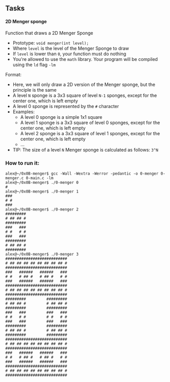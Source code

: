 Tasks
-----

#### 2D Menger sponge

Function that draws a 2D Menger Sponge

-   Prototype: `void menger(int level);`
-   Where `level` is the level of the Menger Sponge to draw
-   If `level` is lower than `0`, your function must do nothing
-   You're allowed to use the `math` library. Your program will be compiled using the `ld` flag `-lm`

Format:

-   Here, we will only draw a 2D version of the Menger sponge, but the principle is the same
-   A level `N` sponge is a 3x3 square of level `N-1` sponges, except for the center one, which is left empty
-   A level 0 sponge is represented by the `#` character
-   Examples:
    -   A level 0 sponge is a simple 1x1 square
    -   A level 1 sponge is a 3x3 square of level 0 sponges, except for the center one, which is left empty
    -   A level 2 sponge is a 3x3 square of level 1 sponges, except for the center one, which is left empty
    -   ...
-   TIP: The size of a level `N` Menger sponge is calculated as follows: `3^N`

### How to run it:

```
alex@~/0x0B-menger$ gcc -Wall -Wextra -Werror -pedantic -o 0-menger 0-menger.c 0-main.c -lm
alex@~/0x0B-menger$ ./0-menger 0
#
alex@~/0x0B-menger$ ./0-menger 1
###
# #
###
alex@~/0x0B-menger$ ./0-menger 2
#########
# ## ## #
#########
###   ###
# #   # #
###   ###
#########
# ## ## #
#########
alex@~/0x0B-menger$ ./0-menger 3
###########################
# ## ## ## ## ## ## ## ## #
###########################
###   ######   ######   ###
# #   # ## #   # ## #   # #
###   ######   ######   ###
###########################
# ## ## ## ## ## ## ## ## #
###########################
#########         #########
# ## ## #         # ## ## #
#########         #########
###   ###         ###   ###
# #   # #         # #   # #
###   ###         ###   ###
#########         #########
# ## ## #         # ## ## #
#########         #########
###########################
# ## ## ## ## ## ## ## ## #
###########################
###   ######   ######   ###
# #   # ## #   # ## #   # #
###   ######   ######   ###
###########################
# ## ## ## ## ## ## ## ## #
###########################
```

